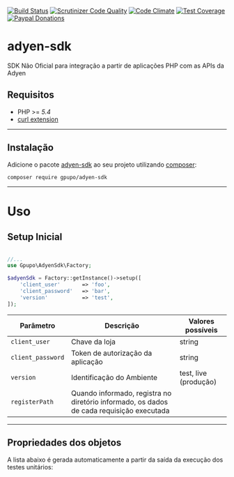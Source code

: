 [![Build Status](https://secure.travis-ci.org/gpupo/adyen-sdk.png?branch=master)](http://travis-ci.org/gpupo/adyen-sdk)
[![Scrutinizer Code Quality](https://scrutinizer-ci.com/g/gpupo/adyen-sdk/badges/quality-score.png?b=master)](https://scrutinizer-ci.com/g/gpupo/adyen-sdk/?branch=master)
[![Code Climate](https://codeclimate.com/github/gpupo/adyen-sdk/badges/gpa.svg)](https://codeclimate.com/github/gpupo/adyen-sdk)
[![Test Coverage](https://codeclimate.com/github/gpupo/adyen-sdk/badges/coverage.svg)](https://codeclimate.com/github/gpupo/adyen-sdk/coverage)
[![Paypal Donations](https://www.paypalobjects.com/en_US/i/btn/btn_donate_SM.gif)](https://www.paypal.com/cgi-bin/webscr?cmd=_s-xclick&hosted_button_id=EK6F2WRKG7GNN&item_name=adyen-sdk)

# adyen-sdk

SDK Não Oficial para integração a partir de aplicações PHP com as APIs da Adyen

## Requisitos

* PHP >= *5.4*
* [curl extension](http://php.net/manual/en/intro.curl.php)

---

## Instalação

Adicione o pacote [adyen-sdk](https://packagist.org/packages/gpupo/adyen-sdk) ao seu projeto utilizando [composer](http://getcomposer.org):

    composer require gpupo/adyen-sdk

---

# Uso

## Setup Inicial

```PHP

//...
use Gpupo\AdyenSdk\Factory;

$adyenSdk = Factory::getInstance()->setup([
    'client_user'       => 'foo',
    'client_password'   => 'bar',
    'version'           => 'test',
]);

```

Parâmetro | Descrição | Valores possíveis
----------|-----------|------------------
``client_user``|Chave da loja| string
``client_password``|Token de autorização da aplicação| string
``version``|Identificação do Ambiente| test, live (produção)
``registerPath``|Quando informado, registra no diretório informado, os dados de cada requisição executada

---

## Propriedades dos objetos

A lista abaixo é gerada automaticamente a partir da saída da execução dos testes unitários:

<!--
phpunit --testdox | grep -vi php |  sed "s/.*\[*]/-/" | sed 's/.*Gpupo.*/&\'$'\n/g' | sed 's/.*Gpupo.*/&\'$'\n/g' | sed 's/Gpupo\\Tests\\AdyenSdk\\/### /g' | sed '/./,/^$/!d' >> README.md
-->
